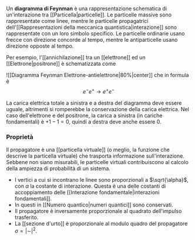 Un **diagramma di Feynman** è una rappresentazione schematica di un'interazione tra [[Particella|particelle]]. Le particelle massive sono rappresentate come linee, mentre le particelle propagatrici dell'[[Rappresentazioni della meccanica quantistica|interazione]] sono rappresentate con un loro simbolo specifico. Le particelle ordinarie usano frecce con direzione concorde al tempo, mentre le antiparticelle usano direzione opposte al tempo.

Per esempio, l'[[annichilazione]] tra un [[elettrone]] ed un [[Elettrone|positrone]] è schematizzata come

![[Diagramma Feynman Elettrone-antielettrone|80%|center]]
che in formula è
$$e^{-}e^{+} \rightarrow e^{+}e^{-}$$

La carica elettrica totale a sinistra e a destra del diagramma deve essere uguale, altrimenti si romperebbe la conservazione della carica elettrica. Nel caso dell'elettrone e del positrone, la carica a sinistra (in cariche fondamentali) è $+1-1=0$, quindi a destra deve anche essere $0$.
### Proprietà
Il propagatore è una [[particella virtuale]] (o meglio, la funzione che descrive la particella virtuale) che trasporta informazione sull'interazione. Sebbene non siano misurabili, le particelle virtuali contribuiscono al calcolo della ampiezza di probabilità di un sistema.

- I vertici a cui si incontrano le linee sono proporzionali a $\sqrt{\alpha}$, con $\alpha$ la costante di interazione. Questa è una delle costanti di accoppiamento delle [[Interazione fondamentale|interazioni fondamentali]].
- In questi in [[Numero quantico|numeri quantici]] sono conservati.
- Il propagatore è inversamente proporzionale al quadrato dell'impulso trasferito.
- La [[sezione d'urto]] è proporzionale al modulo quadro del propagatore $\sigma\propto|\sim|^{2}$.